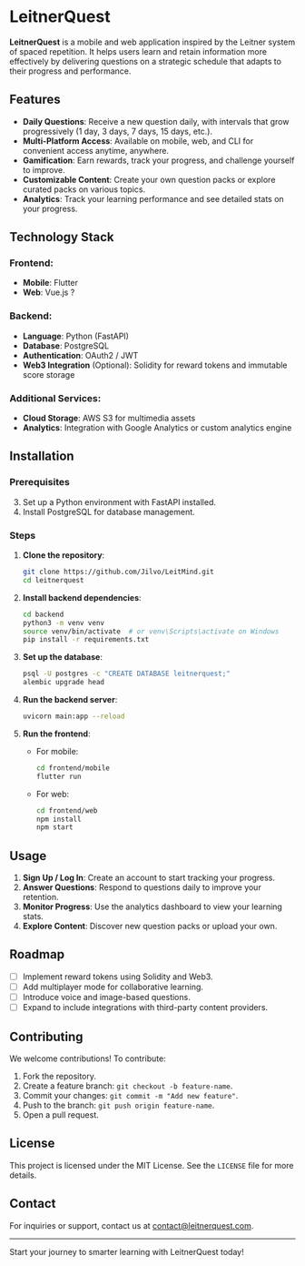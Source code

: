 # LeitnerQuest

**LeitnerQuest** is a mobile and web application inspired by the Leitner system of spaced repetition. It helps users learn and retain information more effectively by delivering questions on a strategic schedule that adapts to their progress and performance.

## Features

- **Daily Questions**: Receive a new question daily, with intervals that grow progressively (1 day, 3 days, 7 days, 15 days, etc.).
- **Multi-Platform Access**: Available on mobile, web, and CLI for convenient access anytime, anywhere.
- **Gamification**: Earn rewards, track your progress, and challenge yourself to improve.
- **Customizable Content**: Create your own question packs or explore curated packs on various topics.
- **Analytics**: Track your learning performance and see detailed stats on your progress.

## Technology Stack

### Frontend:
- **Mobile**: Flutter
- **Web**: Vue.js ?


### Backend:
- **Language**: Python (FastAPI)
- **Database**: PostgreSQL
- **Authentication**: OAuth2 / JWT
- **Web3 Integration** (Optional): Solidity for reward tokens and immutable score storage

### Additional Services:
- **Cloud Storage**: AWS S3 for multimedia assets
- **Analytics**: Integration with Google Analytics or custom analytics engine

## Installation

### Prerequisites
<!-- 1. Install [Flutter](https://flutter.dev/docs/get-started/install) for mobile development. -->
<!-- 2. Install [Node.js](https://nodejs.org/) for web development. -->
3. Set up a Python environment with FastAPI installed.
4. Install PostgreSQL for database management.

### Steps

1. **Clone the repository**:
   ```bash
   git clone https://github.com/Jilvo/LeitMind.git
   cd leitnerquest
   ```

2. **Install backend dependencies**:
   ```bash
   cd backend
   python3 -m venv venv
   source venv/bin/activate  # or venv\Scripts\activate on Windows
   pip install -r requirements.txt
   ```

3. **Set up the database**:
   ```bash
   psql -U postgres -c "CREATE DATABASE leitnerquest;"
   alembic upgrade head
   ```

4. **Run the backend server**:
   ```bash
   uvicorn main:app --reload
   ```

5. **Run the frontend**:
   - For mobile:
     ```bash
     cd frontend/mobile
     flutter run
     ```
   - For web:
     ```bash
     cd frontend/web
     npm install
     npm start
     ```

## Usage

1. **Sign Up / Log In**: Create an account to start tracking your progress.
2. **Answer Questions**: Respond to questions daily to improve your retention.
3. **Monitor Progress**: Use the analytics dashboard to view your learning stats.
4. **Explore Content**: Discover new question packs or upload your own.

## Roadmap

- [ ] Implement reward tokens using Solidity and Web3.
- [ ] Add multiplayer mode for collaborative learning.
- [ ] Introduce voice and image-based questions.
- [ ] Expand to include integrations with third-party content providers.

## Contributing

We welcome contributions! To contribute:
1. Fork the repository.
2. Create a feature branch: `git checkout -b feature-name`.
3. Commit your changes: `git commit -m "Add new feature"`.
4. Push to the branch: `git push origin feature-name`.
5. Open a pull request.

## License

This project is licensed under the MIT License. See the `LICENSE` file for more details.

## Contact

For inquiries or support, contact us at [contact@leitnerquest.com](mailto:contact@leitnerquest.com).

---

Start your journey to smarter learning with LeitnerQuest today!
